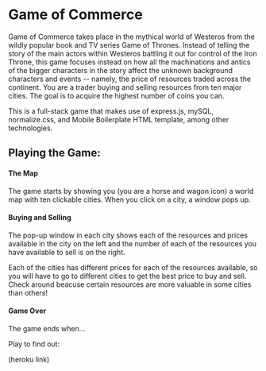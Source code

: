# Game of Commerce

Game of Commerce takes place in the mythical world of Westeros from the wildly popular book and TV series Game of Thrones. Instead of telling the story of the main actors within Westeros battling it out for control of the Iron Throne, this game focuses instead on how all the machinations and antics of the bigger characters in the story affect the unknown background characters and events -- namely, the price of resources traded across the continent. You are a trader buying and selling resources from ten major cities. The goal is to acquire the highest number of coins you can.

This is a full-stack game that makes use of express.js, mySQL, normalize.css, and Mobile Boilerplate HTML template, among other technologies.

## Playing the Game:

#### The Map

The game starts by showing you (you are a horse and wagon icon) a world map with ten clickable cities. When you click on a city, a window pops up.

#### Buying and Selling

The pop-up window in each city shows each of the resources and prices available in the city on the left and the number of each of the resources you have available to sell is on the right.

Each of the cities has different prices for each of the resources available, so you will have to go to different cities to get the best price to buy and sell. Check around beacuse certain resources are more valuable in some cities than others!

#### Game Over

The game ends when...

Play to find out:

(heroku link)
